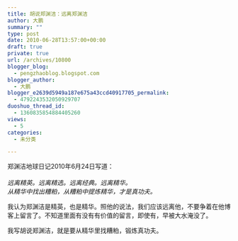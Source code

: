 ```yaml
---
title: 胡说郑渊洁：远离郑渊洁
author: 大鹏
summary: ""
type: post
date: 2010-06-28T13:57:00+00:00
draft: true
private: true
url: /archives/10800
blogger_blog:
  - pengzhaoblog.blogspot.com
blogger_author:
  - 大鹏
blogger_e2639d5949a187e675a43ccd40917705_permalink:
  - 4792243532050929707
duoshuo_thread_id:
  - 1360835854884405260
views:
  - 5
categories:
  - 未分类

---
```

郑渊洁地球日记2010年6月24日写道：  
<span style="font-style:italic;"><br />远离精英。远离精选。远离经典。远离精华。<br />从精华中找出糟粕，从糟粕中提炼精华，才是真功夫。</span>

我认为郑渊洁是精英，也是精华。照他的说法，我们应该远离他，不要争着在他博客上留言了。不知道里面有没有有价值的留言，即使有，早被大水淹没了。

我写胡说郑渊洁，就是要从精华里找糟粕，锻炼真功夫。

